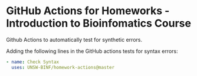 # GitHub Actions for Homeworks - Introduction to Bioinfomatics Course

Github Actions to automatically test for synthetic errors.

Adding the following lines in the GitHub actions tests for syntax errors:

```yaml
- name: Check Syntax
  uses: UNSW-BINF/homework-actions@master
``` 
